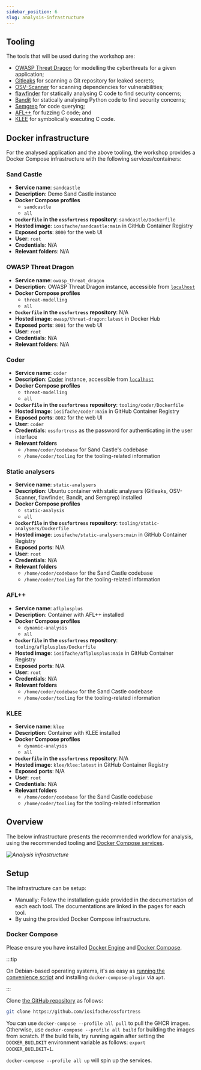 ```yaml
---
sidebar_position: 6
slug: analysis-infrastructure
---
```


## Tooling

The tools that will be used during the workshop are:
- [OWASP Threat Dragon](/threat-modelling/owasp-threat-dragon) for modelling the cyberthreats for a given application;
- [Gitleaks](/secret-scanning/gitleaks) for scanning a Git repository for leaked secrets;
- [OSV-Scanner](/dependency-scanning/osv-scanner) for scanning dependencies for vulnerabilities;
- [flawfinder](/linting/flawfinder) for statically analysing C code to find security concerns;
- [Bandit](/linting/bandit) for statically analysing Python code to find security concerns;
- [Semgrep](/code-query/semgrep) for code querying;
- [AFL++](/fuzzing/aflplusplus) for fuzzing C code; and
- [KLEE](/symbolic-execution/klee) for symbolically executing C code.

## Docker infrastructure

For the analysed application and the above tooling, the workshop provides a Docker Compose infrastructure with the following services/containers:

### Sand Castle

- **Service name**: `sandcastle`
- **Description**: Demo Sand Castle instance
- **Docker Compose profiles**
    - `sandcastle`
    - `all`
- **`Dockerfile` in the `ossfortress` repository**: `sandcastle/Dockerfile`
- **Hosted image**: `iosifache/sandcastle:main` in GitHub Container Registry
- **Exposed ports**: `8000` for the web UI
- **User**: `root`
- **Credentials**: N/A
- **Relevant folders**: N/A

### OWASP Threat Dragon

- **Service name**: `owasp_threat_dragon`
- **Description**: OWASP Threat Dragon instance, accessible from [`localhost`](http://localhost:8081)
- **Docker Compose profiles**
    - `threat-modelling`
    - `all`
- **`Dockerfile` in the `ossfortress` repository**: N/A
- **Hosted image**: `owasp/threat-dragon:latest` in Docker Hub
- **Exposed ports**: `8001` for the web UI
- **User**: `root`
- **Credentials**: N/A
- **Relevant folders**: N/A

### Coder

- **Service name**: `coder`
- **Description**: [Coder](https://coder.com) instance, accessible from [`localhost`](http://localhost:8082/?folder=/home/coder)
- **Docker Compose profiles**
    - `threat-modelling`
    - `all`
- **`Dockerfile` in the `ossfortress` repository**: `tooling/coder/Dockerfile`
- **Hosted image**: `iosifache/coder:main` in GitHub Container Registry
- **Exposed ports**: `8002` for the web UI
- **User**: `coder`
- **Credentials**: `ossfortress` as the password for authenticating in the user interface
- **Relevant folders**
    - `/home/coder/codebase` for Sand Castle's codebase
    - `/home/coder/tooling` for the tooling-related information

### Static analysers

- **Service name**: `static-analysers`
- **Description**: Ubuntu container with static analysers (Gitleaks, OSV-Scanner, flawfinder, Bandit, and Semgrep) installed
- **Docker Compose profiles**
    - `static-analysis`
    - `all`
- **`Dockerfile` in the `ossfortress` repository**: `tooling/static-analysers/Dockerfile`
- **Hosted image**: `iosifache/static-analysers:main` in GitHub Container Registry
- **Exposed ports**: N/A
- **User**: `root`
- **Credentials**: N/A
- **Relevant folders**
    - `/home/coder/codebase` for the Sand Castle codebase
    - `/home/coder/tooling` for the tooling-related information

### AFL++

- **Service name**: `aflplusplus`
- **Description**: Container with AFL++ installed
- **Docker Compose profiles**
    - `dynamic-analysis`
    - `all`
- **`Dockerfile` in the `ossfortress` repository**: `tooling/aflplusplus/Dockerfile`
- **Hosted image**: `iosifache/aflplusplus:main` in GitHub Container Registry
- **Exposed ports**: N/A
- **User**: `root`
- **Credentials**: N/A
- **Relevant folders**
    - `/home/coder/codebase` for the Sand Castle codebase
    - `/home/coder/tooling` for the tooling-related information

### KLEE

- **Service name**: `klee`
- **Description**: Container with KLEE installed
- **Docker Compose profiles**
    - `dynamic-analysis`
    - `all`
- **`Dockerfile` in the `ossfortress` repository**: N/A
- **Hosted image**: `klee/klee:latest` in GitHub Container Registry
- **Exposed ports**: N/A
- **User**: `root`
- **Credentials**: N/A
- **Relevant folders**
    - `/home/coder/codebase` for the Sand Castle codebase
    - `/home/coder/tooling` for the tooling-related information


## Overview

The below infrastructure presents the recommended workflow for analysis, using the recommended tooling and [Docker Compose services](#docker-infrastructure).

_![Analysis infrastructure](/img/diagrams/analysis-infra.svg)_

## Setup

The infrastructure can be setup:
- Manually: Follow the installation guide provided in the documentation of each each tool. The documentations are linked in the pages for each tool.
- By using the provided Docker Compose infrastructure.

### Docker Compose 

Please ensure you have installed [Docker Engine](https://docs.docker.com/engine/install/) and [Docker Compose](https://docs.docker.com/compose/install/).

:::tip

On Debian-based operating systems, it's as easy as [running the convenience script](https://docs.docker.com/engine/install/debian/#install-using-the-convenience-script) and installing `docker-compose-plugin` via `apt`.

:::

Clone [the GitHub repository](https://github.com/iosifache/ossfortress) as follows:

```bash
git clone https://github.com/iosifache/ossfortress
```

You can use `docker-compose --profile all pull` to pull the GHCR images. Otherwise, use `docker-compose --profile all build` for building the images from scratch. If the build fails, try running again after setting the `DOCKER_BUILDKIT` environment variable as follows: `export DOCKER_BUILDKIT=1`.

`docker-compose --profile all up` will spin up the services.
